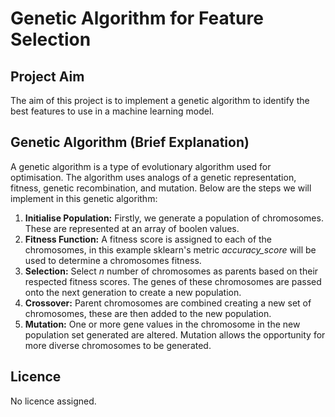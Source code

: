 # Genetic Algorithm for Feature Selection

## Project Aim

The aim of this project is to implement a genetic algorithm to identify the best features to use in a machine learning model.

## Genetic Algorithm (Brief Explanation)

A genetic algorithm is a type of evolutionary algorithm used for optimisation. The algorithm uses analogs of a genetic representation, fitness, genetic recombination, and mutation. Below are the steps we will implement in this genetic algorithm:

1. **Initialise Population:** Firstly, we generate a population of chromosomes. These are represented at an array of boolen values.
2. **Fitness Function:** A fitness score is assigned to each of the chromosomes, in this example sklearn's metric _accuracy_score_ will be used to determine a chromosomes fitness.
3. **Selection:** Select _n_ number of chromosomes as parents based on their respected fitness scores. The genes of these chromosomes are passed onto the next generation to create a new population.
4. **Crossover:** Parent chromosomes are combined creating a new set of chromosomes, these are then added to the new population.
5. **Mutation:** One or more gene values in the chromosome in the new population set generated are altered. Mutation allows the opportunity for more diverse chromosomes to be generated.

## Licence

No licence assigned.
